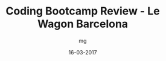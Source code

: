 ---
layout: video
title: "Coding Bootcamp Review - Le Wagon Barcelona"
youtube_slug: "0mqW6JGFDd4"
date: 16-03-2017
author: mg
labels:
  - backstage
pushed: true
thumbnail: 2017-03-16-le-wagon-barcelona.jpg
description: "How does it feel to live a coding bootcamp from the inside? Check the reviews of our students at Le Wagon Barcelona. Opinions from students from all over the world with no previous knowledge on coding and very different backgrounds with one single goal: learn to code and change theirs lives. Real stories from real changemakers!"
---